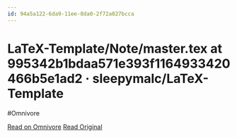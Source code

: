 ```yaml
---
id: 94a5a122-6da9-11ee-8da0-2f72a027bcca
---
```


# LaTeX-Template/Note/master.tex at 995342b1bdaa571e393f1164933420466b5e1ad2 · sleepymalc/LaTeX-Template
#Omnivore

[Read on Omnivore](https://omnivore.app/me/la-te-x-template-note-master-tex-at-995342-b-1-bdaa-571-e-393-f--18b428c1b75)
[Read Original](https://github.com/sleepymalc/LaTeX-Template/blob/995342b1bdaa571e393f1164933420466b5e1ad2/Note/master.tex)

